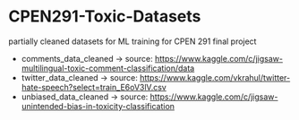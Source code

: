 # CPEN291-Toxic-Datasets

partially cleaned datasets for ML training for CPEN 291 final project

* comments_data_cleaned -> source: https://www.kaggle.com/c/jigsaw-multilingual-toxic-comment-classification/data
* twitter_data_cleaned -> source: https://www.kaggle.com/vkrahul/twitter-hate-speech?select=train_E6oV3lV.csv
* unbiased_data_cleaned -> source: https://www.kaggle.com/c/jigsaw-unintended-bias-in-toxicity-classification
